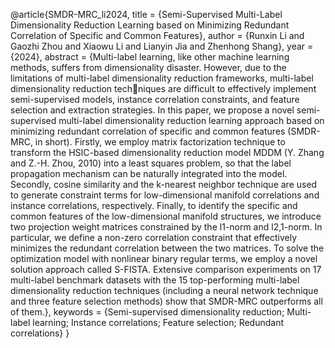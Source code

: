 @article{SMDR-MRC_li2024,
  title = {Semi-Supervised Multi-Label Dimensionality Reduction Learning based on Minimizing Redundant Correlation of Specific and Common Features},
  author = {Runxin Li and Gaozhi Zhou and Xiaowu Li and Lianyin Jia and Zhenhong Shang},
  year = {2024},
  abstract = {Multi-label learning, like other machine learning methods, suffers from dimensionality disaster. However, due to the limitations of multi-label     dimensionality reduction frameworks, multi-label dimensionality reduction techniques are difficult to effectively implement semi-supervised models, instance   correlation constraints, and feature selection and extraction strategies. In this paper, we propose a novel semi-supervised multi-label dimensionality reduction learning approach based on minimizing redundant correlation of specific and common features (SMDR-MRC, in short). Firstly, we employ matrix factorization technique to transform the HSIC-based dimensionality reduction model MDDM (Y. Zhang and Z.-H. Zhou, 2010) into a least squares problem, so that the label propagation mechanism can be naturally integrated into the model. Secondly, cosine similarity and the k-nearest neighbor technique are used to generate constraint terms for low-dimensional manifold correlations and instance correlations, respectively. Finally, to identify the specific and common features of the low-dimensional manifold structures, we introduce two projection weight matrices constrained by the l1-norm and l2,1-norm. In particular, we define a non-zero correlation constraint that effectively minimizes the redundant correlation between the two matrices. To solve the optimization model with nonlinear binary regular terms, we employ a novel solution approach called S-FISTA. Extensive comparison experiments on 17 multi-label benchmark datasets with the 15 top-performing multi-label dimensionality reduction techniques (including a neural network technique and three feature selection methods) show that SMDR-MRC outperforms all of them.},
  keywords = {Semi-supervised dimensionality reduction; Multi-label learning; Instance correlations; Feature selection; Redundant correlations}
}